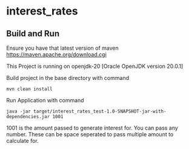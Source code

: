 # interest_rates

## Build and Run
Ensure you have that latest version of maven
https://maven.apache.org/download.cgi

This Project is running on openjdk-20 [Oracle OpenJDK version 20.0.1]

Build project in the base directory with command
```
mvn clean install
```

Run Application with command
```
java -jar target/interest_rates_test-1.0-SNAPSHOT-jar-with-dependencies.jar 1001

```
1001 is the amount passed to generate interest for. You can pass any number. These can be space seperated to pass multiple amount to calculate for.